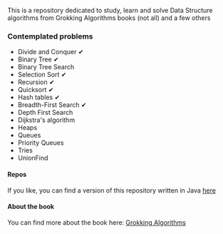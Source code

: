 This is a repository dedicated to study, learn and solve Data Structure algorithms from Grokking Algorithms books (not all) and a few others

### Contemplated problems ###
- Divide and Conquer ✔
- Binary Tree ✔
- Binary Tree Search
- Selection Sort ✔
- Recursion ✔
- Quicksort ✔
- Hash tables ✔
- Breadth-First Search ✔
- Depth First Search
- Dijkstra's algorithm
- Heaps
- Queues
- Priority Queues
- Tries
- UnionFind

#### Repos ####
If you like, you can find a version of this repository written in Java [here](https://github.com/gabrielfmagalhaes/grokking-algorithms-java)

#### About the book ####
You can find more about the book here: [Grokking Algorithms](https://www.amazon.com/Grokking-Algorithms-illustrated-programmers-curious/dp/1617292230)
